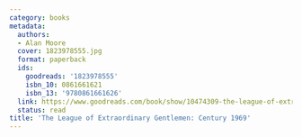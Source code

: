 ```yaml
---
category: books
metadata:
  authors:
  - Alan Moore
  cover: 1823978555.jpg
  format: paperback
  ids:
    goodreads: '1823978555'
    isbn_10: 0861661621
    isbn_13: '9780861661626'
  link: https://www.goodreads.com/book/show/10474309-the-league-of-extraordinary-gentlemen
  status: read
title: 'The League of Extraordinary Gentlemen: Century 1969'
---
```

